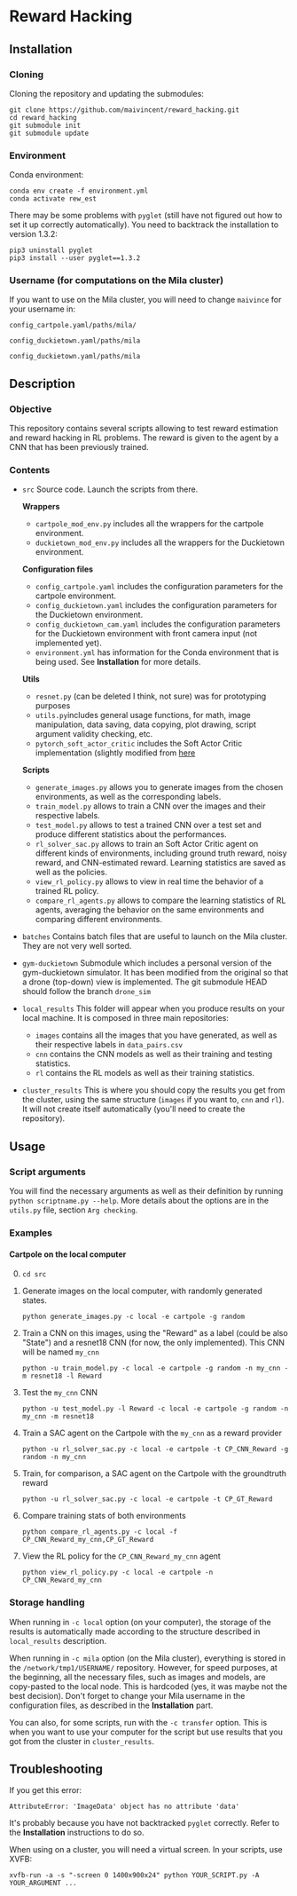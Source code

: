 # Reward Hacking

## Installation

### Cloning
Cloning the repository and updating the submodules:
```
git clone https://github.com/maivincent/reward_hacking.git
cd reward_hacking
git submodule init
git submodule update
```

### Environment
Conda environment:
```
conda env create -f environment.yml 
conda activate rew_est
```

There may be some problems with `pyglet` (still have not figured out how to set it up correctly automatically).
You need to backtrack the installation to version 1.3.2:
```
pip3 uninstall pyglet
pip3 install --user pyglet==1.3.2
```

### Username (for computations on the Mila cluster)
If you want to use on the Mila cluster, you will need to change `maivince` for your username in:

`config_cartpole.yaml/paths/mila/`

`config_duckietown.yaml/paths/mila`

`config_duckietown.yaml/paths/mila`


## Description

### Objective

This repository contains several scripts allowing to test reward estimation and reward hacking in RL problems. The reward is given to the agent by a CNN that has been previously trained.

### Contents
- `src`
   Source code. Launch the scripts from there.
   
   **Wrappers**
   - `cartpole_mod_env.py` includes all the wrappers for the cartpole environment.
   - `duckietown_mod_env.py` includes all the wrappers for the Duckietown environment.

   **Configuration files**
   - `config_cartpole.yaml` includes the configuration parameters for the cartpole environment.
   - `config_duckietown.yaml` includes the configuration parameters for the Duckietown environment.
   - `config_duckietown_cam.yaml` includes the configuration parameters for the Duckietown environment with front camera input (not implemented yet).
   - `environment.yml` has information for the Conda environment that is being used. See **Installation** for more details.

   **Utils**
   - `resnet.py` (can be deleted I think, not sure) was for prototyping purposes
   - `utils.py`includes general usage functions, for math, image manipulation, data saving, data copying, plot drawing, script argument validity checking, etc.
   - `pytorch_soft_actor_critic` includes the Soft Actor Critic implementation (slightly modified from [here](https://github.com/pranz24/pytorch-soft-actor-critic)

   **Scripts**
   - `generate_images.py` allows you to generate images from the chosen environments, as well as the corresponding labels.
   - `train_model.py` allows to train a CNN over the images and their respective labels.
   - `test_model.py` allows to test a trained CNN over a test set and produce different statistics about the performances.
   - `rl_solver_sac.py` allows to train an Soft Actor Critic agent on different kinds of environments, including ground truth reward, noisy reward, and CNN-estimated reward.  Learning statistics are saved as well as the policies.
   - `view_rl_policy.py` allows to view in real time the behavior of a trained RL policy.
   - `compare_rl_agents.py` allows to compare the learning statistics of RL agents, averaging the behavior on the same environments and comparing different environments.

- `batches`
   Contains batch files that are useful to launch on the Mila cluster. They are not very well sorted.

- `gym-duckietown`
   Submodule which includes a personal version of the gym-duckietown simulator. It has been modified from the original so that a drone (top-down) view is implemented. The git submodule HEAD should follow the branch `drone_sim`

- `local_results`
	This folder will appear when you produce results on your local machine. It is composed in three main repositories:
   - `images` contains all the images that you have generated, as well as their respective labels in `data_pairs.csv`
   - `cnn` contains the CNN models as well as their training and testing statistics.
   - `rl` contains the RL models as well as their training statistics.

- `cluster_results`
	This is where you should copy the results you get from the cluster, using the same structure (`images` if you want to, `cnn` and `rl`). It will not create itself automatically (you'll need to create the repository).



## Usage

### Script arguments
You will find the necessary arguments as well as their definition by running `python scriptname.py --help`.
More details about the options are in the `utils.py` file, section `Arg checking`.

### Examples

#### Cartpole on the local computer

0. `cd src`

1. Generate images on the local computer, with randomly generated states.

   `python generate_images.py -c local -e cartpole -g random`

2. Train a CNN on this images, using the "Reward" as a label (could be also "State") and a resnet18 CNN (for now, the only implemented). This CNN will be named `my_cnn`

   `python -u train_model.py -c local -e cartpole -g random -n my_cnn -m resnet18 -l Reward`

3. Test the `my_cnn` CNN
   
   `python -u test_model.py -l Reward -c local -e cartpole -g random -n my_cnn -m resnet18`

4. Train a SAC agent on the Cartpole with the `my_cnn` as a reward provider
   
   `python -u rl_solver_sac.py -c local -e cartpole -t CP_CNN_Reward -g random -n my_cnn`

5. Train, for comparison, a SAC agent on the Cartpole with the groundtruth reward
   
   `python -u rl_solver_sac.py -c local -e cartpole -t CP_GT_Reward` 

6. Compare training stats of both environments
   
   `python compare_rl_agents.py -c local -f CP_CNN_Reward_my_cnn,CP_GT_Reward`

7. View the RL policy for the `CP_CNN_Reward_my_cnn` agent
   
   `python view_rl_policy.py -c local -e cartpole -n CP_CNN_Reward_my_cnn`


### Storage handling
When running in `-c local` option (on your computer), the storage of the results is automatically made according to the structure described in `local_results` description.

When running in `-c mila` option (on the Mila cluster), everything is stored in the `/network/tmp1/USERNAME/` repository. However, for speed purposes, at the beginning, all the necessary files, such as images and models, are copy-pasted to the local node. This is hardcoded (yes, it was maybe not the best decision). Don't forget to change your Mila username in the configuration files, as described in the **Installation** part.

You can also, for some scripts, run with the `-c transfer` option. This is when you want to use your computer for the script but use results that you got from the cluster in `cluster_results`.

## Troubleshooting

 If you get this error:
 ```
 AttributeError: 'ImageData' object has no attribute 'data'
 ```
 It's probably because you have not backtracked `pyglet` correctly. Refer to the **Installation** instructions to do so.


 When using on a cluster, you will need a virtual screen. In your scripts, use XVFB:
 
 `xvfb-run -a -s "-screen 0 1400x900x24" python YOUR_SCRIPT.py -A YOUR_ARGUMENT ... ` 
